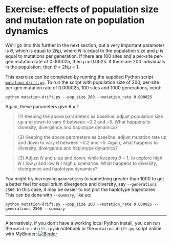 # Exercise: effects of population size and mutation rate on population dynamics

We'll go into this further in the next section, but a very important parameter is *&theta;*, which is equal to 2<i>N&mu;</i>, where *N* is equal to the population size and *&mu;* is equal to mutations per generation. If there are 100 sites and a per-site per-gen mutation rate of 0.000025, then *&mu;* = 0.0025. If there are 200 individuals in the population, then *&theta;* = 2<i>N&mu;</i> = 1.

This exercise can be completed by running the supplied Python script [`mutation-drift.py`](mutation-drift.py). To run the script with population size of 200, per-site per-gen mutation rate of 0.000025, 100 sites and 1000 generations, input:

```
python mutation-drift.py --pop_size 200 --mutation_rate 0.000025
```

Again, these parameters give *&theta;* = 1.

> (1) Keeping the above parameters as baseline, adjust population size up and down to vary *&theta;* between ~0.2 and ~5. What happens to diversity, divergence and haplotype dynamics?

> (2) Keeping the above parameters as baseline, adjust mutation rate up and down to vary *&theta;* between ~0.2 and ~5. Again, what happens to diversity, divergence and haplotype dynamics?

> (3) Adjust *N* and *&mu;* up and down, while keeping *&theta;* = 1, to explore high *N* / low *&mu;* and low  *N* / high *&mu;* scenarios. What happens to diversity, divergence and haplotype dynamics?

You might try increasing `generations` to something greater than 1000 to get a better feel for equilibrium divergence and diversity, say `--generations 2500`. In this case, it may be easier to not plot the haplotype trajectories. This can be done with `--summary`, like so:

```
python mutation-drift.py --pop_size 200 --mutation_rate 0.000025 --generations 2500 --summary
```

--------------------------------------------

Alternatively, if you don't have a working local Python install, you can run the `mutation-drift.ipynb` notebook or the `mutation-drift.py` script online with MyBinder: [![Binder](https://mybinder.org/badge_logo.svg)](https://mybinder.org/v2/gh/trvrb/sismid/HEAD)
